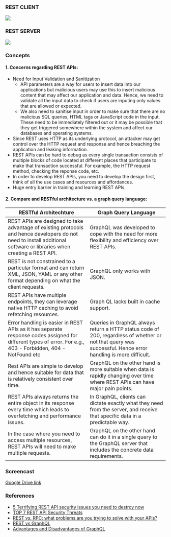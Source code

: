 ### REST CLIENT
![](https://github.ncsu.edu/lmsharda/HW1-510/blob/master/REST%20Client.png)

### REST SERVER
![](https://github.ncsu.edu/lmsharda/HW1-510/blob/master/REST%20Server.png)

### Concepts 
#### 1. Concerns regarding REST APIs:
* Need for Input Validation and Sanitization
  * API parameters are a way for users to insert data into our applications but malicious users may use this to insert malicious content that may affect our application and data. Hence, we need to validate all the input data to check if users are inputing only values that are allowed or expected.
  * We also need to sanitise input in order to make sure that there are no malicious SQL queries, HTML tags or JavaScript code in the input. These need to be immediately filtered out or it may be possible that they get triggered somewhere within the system and affect our databases and operating systems.
* Since REST uses HTTP as its underlying protocol, an attacker may get control over the HTTP request and response and hence breaching the application and leaking information.
* REST APIs can be hard to debug as every single transaction consists of multiple blocks of code located at different places that participate to make that transaction successful. For example, the HTTP request method, checking the reponse code, etc. 
* In order to develop REST APIs, you need to develop the design first, think of all the use cases and resources and affordances.
* Huge entry barrier in training and learning REST APIs.

#### 2. Compare and RESTful architecture vs. a graph query language:

| RESTful Architechture | Graph Query Language |
| ------ | ------ |
| REST APIs are designed to take advantage of existing protocols and hence developers do not need to install additional software or libraries when creating a REST API.| GraphQL was developed to cope with the need for more flexibility and efficiency over REST APIs.|
| REST is not constrained to a particular format and can return XML, JSON, YAML or any other format depending on what the client requests. | GraphQL only works with JSON. |
|REST APIs have multiple endpoints, they can leverage native HTTP caching to avoid refetching resources.| Graph QL lacks built in cache support.|
|Error handling is easier in REST APIs as it has separate response codes assigned for different types of error. For e.g.,  403 - Forbidden, 404 - NotFound etc| Queries in GraphQL always return a HTTP status code of 200, regardless of whether or not that query was successful. Hence error handling is more difficult. |
| Rest APIs are simple to develop and hence suitable for data that is relatively consistent over time.| GraphQL on the other hand is more suitable when data is rapidly changing over time where REST APIs can have major pain points.|
| REST APIs always returns the entire object in its response every time which leads to overfetching and performance issues. | In GraphQL, clients can dictate exactly what they need from the server, and receive that specific data in a predictable way.|
| In the case where you need to access multiple resources, REST APIs will need to make multiple requests. | GraphQL on the other hand can do it in a single query to the GraphQL server that includes the concrete data requirements. |

### Screencast
[Google Drive link]

### References
* [5 Terrifying REST API security issues you need to destroy now]
* [TOP 7 REST API Security Threats]
* [REST vs. RPC: what problems are you trying to solve with your APIs?]
* [REST vs GraphQL]
* [Advantages and Disadvantages of GraphQL]


[5 Terrifying REST API security issues you need to destroy now]: https://blog.openly.co/5-terrifying-rest-api-security-issues-you-need-to-destroy-now-e9525d6ed13
[TOP 7 REST API Security Threats]: https://blog.restcase.com/top-7-rest-api-security-threats/
[REST vs. RPC: what problems are you trying to solve with your APIs?]: https://cloud.google.com/blog/products/application-development/rest-vs-rpc-what-problems-are-you-trying-to-solve-with-your-apis
[Advantages and Disadvantages of GraphQL]: https://stablekernel.com/advantages-and-disadvantages-of-graphql/
[REST vs GraphQL]: https://goodapi.co/blog/rest-vs-graphql
[Google Drive link]: https://drive.google.com/file/d/1MvI-igy1kljEEmQRQhtAh41E0F8z3vpQ/view?usp=sharing
